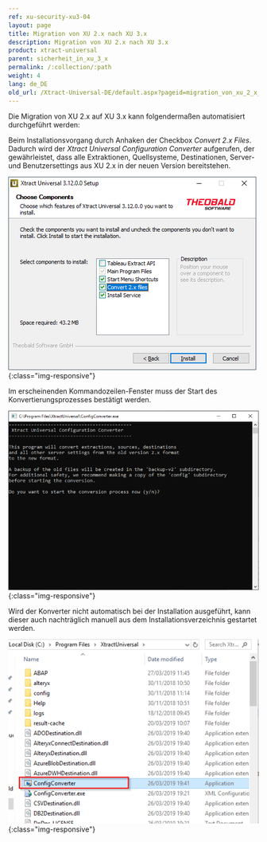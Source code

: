 ```yaml
---
ref: xu-security-xu3-04
layout: page
title: Migration von XU 2.x nach XU 3.x
description: Migration von XU 2.x nach XU 3.x
product: xtract-universal
parent: sicherheit_in_xu_3_x
permalink: /:collection/:path
weight: 4
lang: de_DE
old_url: /Xtract-Universal-DE/default.aspx?pageid=migration_von_xu_2_x_nach_xu_3_x
---
```

Die Migration von XU 2.x auf XU 3.x kann folgendermaßen automatisiert durchgeführt werden:

Beim Installationsvorgang durch Anhaken der Checkbox *Convert 2.x Files*. <br>
Dadurch wird der *Xtract Universal Configuration Converter* aufgerufen, der gewährleistet, dass alle Extraktionen, Quellsysteme, Destinationen, Server- und Benutzersettings aus XU 2.x in der neuen Version bereitstehen. <br>

![XU3_Migration_1](/img/content/XU3_Migration_1.png){:class="img-responsive"} <br>

Im erscheinenden Kommandozeilen-Fenster muss der Start des Konvertierungsprozesses bestätigt werden. <br>

![XU3_Migration_2](/img/content/XU3_Migration_2.png){:class="img-responsive"} <br>

Wird der Konverter nicht automatisch bei der Installation ausgeführt, kann dieser auch nachträglich manuell aus dem Installationsverzeichnis gestartet werden. <br>

![XU3_Migration_3](/img/content/XU3_Migration_3.png){:class="img-responsive"}
